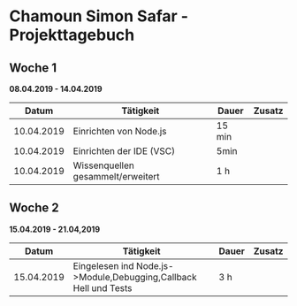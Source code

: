# Chamoun Simon Safar - Projekttagebuch

## Woche 1 
__08.04.2019 - 14.04.2019__

| Datum      | Tätigkeit                                                                | Dauer      | Zusatz |
| ---------- | ------------------------------------------------------------------------ | ---------- | ------ |
| 10.04.2019 | Einrichten von Node.js                                                   | 15 min     |        |
| 10.04.2019 | Einrichten der IDE (VSC)                                                 | 5min       |        |
| 10.04.2019 | Wissenquellen gesammelt/erweitert                                        | 1 h        |        |

## Woche 2
__15.04.2019 - 21.04,2019__

| Datum      | Tätigkeit                                                                | Dauer      | Zusatz |
| ---------- | ------------------------------------------------------------------------ | ---------- | ------ |
| 15.04.2019 | Eingelesen ind Node.js->Module,Debugging,Callback Hell und Tests         | 3 h        |        |

